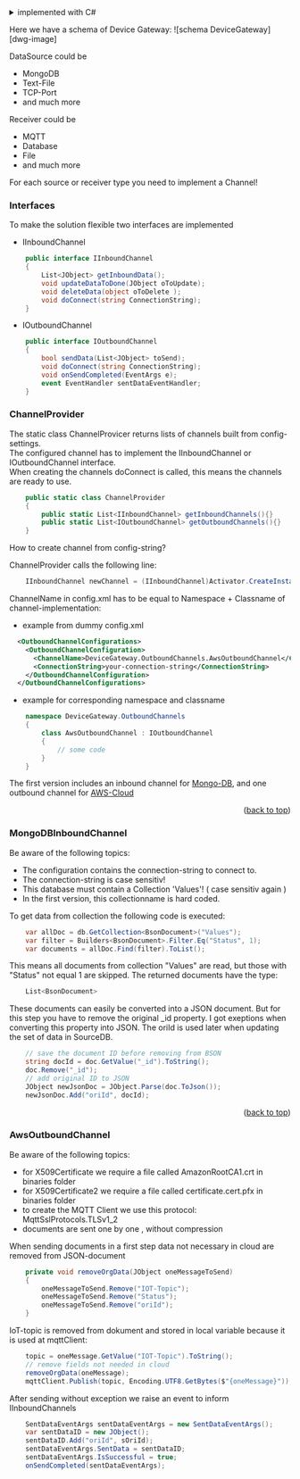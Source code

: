 <details>
  <summary>implemented with C#</summary>
  <ol>
	        <li><a href="#Interfaces">Interfaces</a></li>
	        <li><a href="#ChannelProvider">ChannelProvider</a></li>
	        <li><a href="#MongoDBInboundChannel">Mongo Inbound Channel</a></li>
	        <li><a href="#AwsOutboundChannel">AwsOutboundChannel</a></li>
  </ol>
</details>	

Here we have a schema of Device Gateway:
![schema DeviceGateway][dwg-image]

DataSource could be
* MongoDB
* Text-File
* TCP-Port
* and much more

Receiver could be
* MQTT
* Database
* File
* and much more

For each source or receiver type you need to implement a Channel!

### Interfaces

To make the solution flexible two interfaces are implemented
* IInboundChannel
```csharp
    public interface IInboundChannel
    {
        List<JObject> getInboundData();
        void updateDataToDone(JObject oToUpdate);
        void deleteData(object oToDelete );
        void doConnect(string ConnectionString);
    }
```

* IOutboundChannel
```csharp
    public interface IOutboundChannel
    {
        bool sendData(List<JObject> toSend);
        void doConnect(string ConnectionString);
        void onSendCompleted(EventArgs e);
        event EventHandler sentDataEventHandler;
    }
```

### ChannelProvider

The static class ChannelProvicer returns lists of channels built from config-settings. <br />
The configured channel has to implement the IInboundChannel or IOutboundChannel interface. <br />
When creating the channels doConnect is called, this means the channels are ready to use.

```csharp
	public static class ChannelProvider
	{
		public static List<IInboundChannel> getInboundChannels(){}
		public static List<IOutboundChannel> getOutboundChannels(){}
	}
```

How to create channel from config-string?

ChannelProvider calls the following line:
```csharp
	IInboundChannel newChannel = (IInboundChannel)Activator.CreateInstance(Type.GetType(channelConf.ChannelName));
```
ChannelName in config.xml has to be equal to Namespace + Classname of channel-implementation:
* example from dummy config.xml
```xml
  <OutboundChannelConfigurations>
    <OutboundChannelConfiguration>
      <ChannelName>DeviceGateway.OutboundChannels.AwsOutboundChannel</ChannelName>
      <ConnectionString>your-connection-string</ConnectionString>
    </OutboundChannelConfiguration>
  </OutboundChannelConfigurations>
```

* example for corresponding namespace and classname
```csharp
	namespace DeviceGateway.OutboundChannels
	{
		class AwsOutboundChannel : IOutboundChannel
		{
			// some code
		}
	}
```

The first version includes an inbound channel for <a href="#MongoDBInboundChannel">Mongo-DB</a>,
and one outbound channel for <a href="#AwsOutboundChannel">AWS-Cloud</a>

<p align="right">(<a href="#top">back to top</a>)</p>

### MongoDBInboundChannel

Be aware of the following topics:
* The configuration contains the connection-string to connect to.
* The connection-string is case sensitiv!
* This database must contain a Collection 'Values'! ( case sensitiv again )
* In the first version, this collectionname is hard coded.

To get data from collection the following code is executed:

```csharp
	var allDoc = db.GetCollection<BsonDocument>("Values");
	var filter = Builders<BsonDocument>.Filter.Eq("Status", 1);
	var documents = allDoc.Find(filter).ToList();
```
This means all documents from collection "Values" are read, but those with "Status" not equal 1 are skipped.
The returned documents have the type:
```csharp
	List<BsonDocument>
```
These documents can easily be converted into a JSON document.
But for this step you have to remove the original _id property. I got exeptions when converting this property into JSON.
The oriId is used later when updating the set of data in SourceDB.

```csharp
	// save the document ID before removing from BSON
	string docId = doc.GetValue("_id").ToString();
	doc.Remove("_id");
	// add original ID to JSON                
	JObject newJsonDoc = JObject.Parse(doc.ToJson());
	newJsonDoc.Add("oriId", docId);
```

<p align="right">(<a href="#top">back to top</a>)</p>

### AwsOutboundChannel

Be aware of the following topics:
* for X509Certificate we require a file called AmazonRootCA1.crt in binaries folder
* for X509Certificate2 we require a file called certificate.cert.pfx in binaries folder
* to create the MQTT Client we use this protocol: MqttSslProtocols.TLSv1_2
* documents are sent one by one , without compression


When sending documents in a first step data not necessary in cloud are removed from JSON-document
```csharp
	private void removeOrgData(JObject oneMessageToSend)
	{
	    oneMessageToSend.Remove("IOT-Topic");
	    oneMessageToSend.Remove("Status");
	    oneMessageToSend.Remove("oriId");
	}
```

IoT-topic is removed from dokument and stored in local variable because it is used at mqttClient:
```csharp
    topic = oneMessage.GetValue("IOT-Topic").ToString();
	// remove fields not needed in cloud
    removeOrgData(oneMessage);
	mqttClient.Publish(topic, Encoding.UTF8.GetBytes($"{oneMessage}"));
```
After sending without exception we raise an event to inform IInboundChannels 
```csharp
	SentDataEventArgs sentDataEventArgs = new SentDataEventArgs();
	var sentDataID = new JObject();
	sentDataID.Add("oriId", sOriId);
	sentDataEventArgs.SentData = sentDataID;
	sentDataEventArgs.IsSuccessful = true;
	onSendCompleted(sentDataEventArgs);
```
